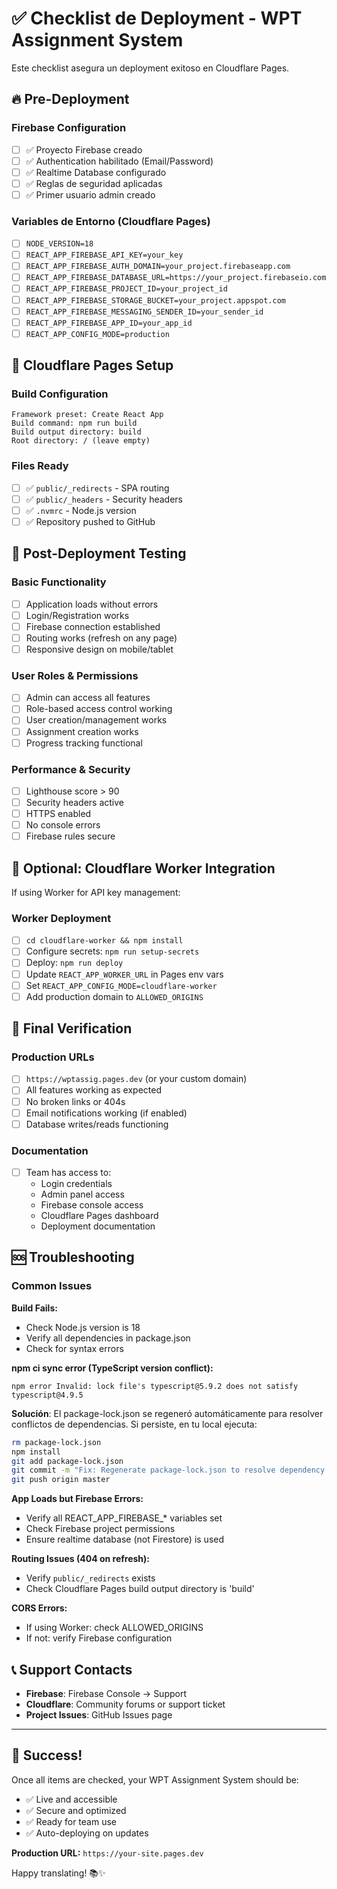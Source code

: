 # ✅ Checklist de Deployment - WPT Assignment System

Este checklist asegura un deployment exitoso en Cloudflare Pages.

## 🔥 Pre-Deployment

### Firebase Configuration
- [ ] ✅ Proyecto Firebase creado
- [ ] ✅ Authentication habilitado (Email/Password)
- [ ] ✅ Realtime Database configurado
- [ ] ✅ Reglas de seguridad aplicadas
- [ ] ✅ Primer usuario admin creado

### Variables de Entorno (Cloudflare Pages)
- [ ] `NODE_VERSION=18`
- [ ] `REACT_APP_FIREBASE_API_KEY=your_key`
- [ ] `REACT_APP_FIREBASE_AUTH_DOMAIN=your_project.firebaseapp.com`
- [ ] `REACT_APP_FIREBASE_DATABASE_URL=https://your_project.firebaseio.com`
- [ ] `REACT_APP_FIREBASE_PROJECT_ID=your_project_id`
- [ ] `REACT_APP_FIREBASE_STORAGE_BUCKET=your_project.appspot.com`
- [ ] `REACT_APP_FIREBASE_MESSAGING_SENDER_ID=your_sender_id`
- [ ] `REACT_APP_FIREBASE_APP_ID=your_app_id`
- [ ] `REACT_APP_CONFIG_MODE=production`

## 🚀 Cloudflare Pages Setup

### Build Configuration
```
Framework preset: Create React App
Build command: npm run build
Build output directory: build
Root directory: / (leave empty)
```

### Files Ready
- [ ] ✅ `public/_redirects` - SPA routing
- [ ] ✅ `public/_headers` - Security headers
- [ ] ✅ `.nvmrc` - Node.js version
- [ ] ✅ Repository pushed to GitHub

## 🧪 Post-Deployment Testing

### Basic Functionality
- [ ] Application loads without errors
- [ ] Login/Registration works
- [ ] Firebase connection established
- [ ] Routing works (refresh on any page)
- [ ] Responsive design on mobile/tablet

### User Roles & Permissions
- [ ] Admin can access all features
- [ ] Role-based access control working
- [ ] User creation/management works
- [ ] Assignment creation works
- [ ] Progress tracking functional

### Performance & Security
- [ ] Lighthouse score > 90
- [ ] Security headers active
- [ ] HTTPS enabled
- [ ] No console errors
- [ ] Firebase rules secure

## 🔧 Optional: Cloudflare Worker Integration

If using Worker for API key management:

### Worker Deployment
- [ ] `cd cloudflare-worker && npm install`
- [ ] Configure secrets: `npm run setup-secrets`
- [ ] Deploy: `npm run deploy`
- [ ] Update `REACT_APP_WORKER_URL` in Pages env vars
- [ ] Set `REACT_APP_CONFIG_MODE=cloudflare-worker`
- [ ] Add production domain to `ALLOWED_ORIGINS`

## 🎯 Final Verification

### Production URLs
- [ ] `https://wptassig.pages.dev` (or your custom domain)
- [ ] All features working as expected
- [ ] No broken links or 404s
- [ ] Email notifications working (if enabled)
- [ ] Database writes/reads functioning

### Documentation
- [ ] Team has access to:
  - Login credentials
  - Admin panel access
  - Firebase console access
  - Cloudflare Pages dashboard
  - Deployment documentation

## 🆘 Troubleshooting

### Common Issues

**Build Fails:**
- Check Node.js version is 18
- Verify all dependencies in package.json
- Check for syntax errors

**npm ci sync error (TypeScript version conflict):**
```
npm error Invalid: lock file's typescript@5.9.2 does not satisfy typescript@4.9.5
```
**Solución**: El package-lock.json se regeneró automáticamente para resolver conflictos de dependencias. Si persiste, en tu local ejecuta:
```bash
rm package-lock.json
npm install
git add package-lock.json
git commit -m "Fix: Regenerate package-lock.json to resolve dependency conflicts"
git push origin master
```

**App Loads but Firebase Errors:**
- Verify all REACT_APP_FIREBASE_* variables set
- Check Firebase project permissions
- Ensure realtime database (not Firestore) is used

**Routing Issues (404 on refresh):**
- Verify `public/_redirects` exists
- Check Cloudflare Pages build output directory is 'build'

**CORS Errors:**
- If using Worker: check ALLOWED_ORIGINS
- If not: verify Firebase configuration

## 📞 Support Contacts

- **Firebase**: Firebase Console -> Support
- **Cloudflare**: Community forums or support ticket
- **Project Issues**: GitHub Issues page

---

## 🎉 Success!

Once all items are checked, your WPT Assignment System should be:
- ✅ Live and accessible
- ✅ Secure and optimized  
- ✅ Ready for team use
- ✅ Auto-deploying on updates

**Production URL:** `https://your-site.pages.dev`

Happy translating! 📚✨
